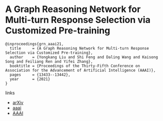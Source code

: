 # A Graph Reasoning Network for Multi-turn Response Selection via Customized Pre-training

```
@inproceedings{grn_aaai21,
  title     = {A Graph Reasoning Network for Multi-turn Response Selection via Customized Pre-training},
  author    = {Yongkang Liu and Shi Feng and Daling Wang and Kaisong Song and Feiliang Ren and Yifei Zhang},
  booktitle = {Proceedings of the Thirty-Fifth Conference on Association for the Advancement of Artificial Intelligence (AAAI)},
  pages	    = {13433--13442},
  year      = {2021}
}
```

links
- [arXiv](https://arxiv.org/abs/2012.11099)
- [aaai](https://www.aaai.org/AAAI21Papers/AAAI-5296.LiuY.pdf)
- [AAAI](https://ojs.aaai.org/index.php/AAAI/article/view/17585)